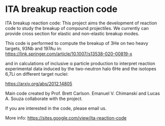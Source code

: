 # ITA breakup reaction code

ITA breakup reaction code: This project aims the development of reaction code to study the breakup of compound projectiles. We currently can provide cross section for elastic and non-elastic breakup modes.


This code is performed to compute the breakup of 3He on two heavy targets, 93Nb and 197Au in:
https://link.springer.com/article/10.1007/s13538-020-00819-x

and in calculations of inclusive α particle production to interpret reaction experimental data induced by the two-neutron halo 6He and the isotopes 6,7Li on different target nuclei:

https://arxiv.org/abs/2012.14805


Main code created by Prof. Brett Carlson. 
Emanuel V. Chimanski and Lucas A. Souza collaborate with the project.

If you are interested in the code, please email us. 

More info: https://sites.google.com/view/ita-reaction-code

